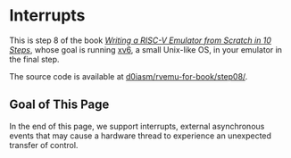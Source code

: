 # Interrupts

This is step 8 of the book [_Writing a RISC-V Emulator from Scratch in 10 Steps_](./), whose goal is running [xv6](https://github.com/mit-pdos/xv6-riscv), a small Unix-like OS, in your emulator in the final step.

The source code is available at [d0iasm/rvemu-for-book/step08/](https://github.com/d0iasm/rvemu-for-book/tree/master/step08).

## Goal of This Page

In the end of this page, we support interrupts, external asynchronous events that may cause a hardware thread to experience an unexpected transfer of control.

